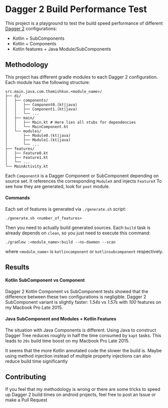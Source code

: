 # Dagger 2 Build Performance Test

This project is a playground to test the build speed performance of different  [Dagger 2](https://github.com/google/dagger) configurations:
* Kotlin + SubComponents
* Kotlin + Components
* Kotlin features + Java Module/SubComponents
    
## Methodology

This project has different gradle modules to each Dagger 2 configuration. Each module has the following structure:
```
src.main.java.com.themishkun.<module_name>/
├── di/
│   ├── components/
│   │   ├── Component0.(kt|java)
│   │   ├── Component1.(kt|java)
│   │   └── ...
│   ├── main/
│   │   ├── Main.kt # Here lies all stubs for dependencies
│   │   └── MainComponent.kt 
│   └── modules/
│       ├── Module0.(kt|java)
│       ├── Module1.(kt|java)
│       └── ...
├── features/
│   ├── Feature0.kt
│   ├── Feature1.kt
│   └── ...
└── MainActivity.kt
```
Each `ComponentX` is a Dagger Component or SubComponent depending on source set. It references the corresponding `ModuleX` and injects `FeatureX`
To see how they are generated, look for `poet` module.

#### Commands

Each set of features is generated via `./generate.sh` script:
```
./generate.sh <number_of_features>
```
Then you need to actually build generated sources. Each `build` task is already depends on `clean`, so you just need to execute this command:
```
./gradlew :<module_name>:build --no-daemon --scan
```
where `<module_name>` is `kotlincomponent` or `kotlinsubcomponent` respectively.

## Results

#### Kotlin SubComponent vs Component

Dagger 2 Kotlin Component vs SubComponent tests showed that the difference between these two configurations is negligible. Dagger 2 SubComponent variant is slightly faster: _1.54s_ vs _1.57s_ with _100_ features on my Macbook Pro Late 2015.

#### Java SubComponent and Modules + Kotlin Features

The situation with Java Components is different. Using Java to construct Dagger Tree reduces roughly in half the time consumed by `kapt` tasks. This leads to `20s` build time boost on my Macbook Pro Late 2015. 

It seems that the more Kotlin annotated code the slower the build is. Maybe using method injection instead of multiple property injections can also reduce build time significantly 

## Contributing
If you feel that my methodology is wrong or there are some tricks to speed up Dagger 2 build times on android projects, feel free to post an Issue or make a Pull Request
